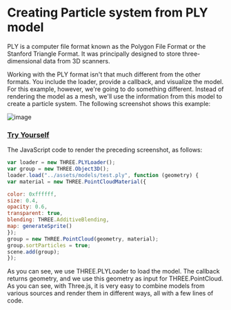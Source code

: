 # Creating Particle system from PLY model
PLY is a computer file format known as the Polygon File Format or the Stanford Triangle Format. It was principally designed to store three-dimensional data from 3D scanners.

Working with the PLY format isn't that much different from the other formats. You include the loader, provide a callback,
and visualize the model. For this example, however, we're going to do something different. Instead of rendering the 
model as a mesh, we'll use the information from this model to create a particle system. The following screenshot shows this example:

![image](https://user-images.githubusercontent.com/73778173/139693299-aab083c6-ad8e-49f1-9865-d13072ff1b8c.png)

<a href="https://cg2021c.github.io/threejs-presentation-anak-ambis/learning-threejs-master/chapter-08/13-load-PLY.html"><h3>Try Yourself</h3></a>

The JavaScript code to render the preceding screenshot, as follows:
```js
var loader = new THREE.PLYLoader();
var group = new THREE.Object3D();
loader.load("../assets/models/test.ply", function (geometry) {
var material = new THREE.PointCloudMaterial({

color: 0xffffff,
size: 0.4,
opacity: 0.6,
transparent: true,
blending: THREE.AdditiveBlending,
map: generateSprite()
});
group = new THREE.PointCloud(geometry, material);
group.sortParticles = true;
scene.add(group);
});
```
As you can see, we use THREE.PLYLoader to load the model. The callback returns geometry, and we use this geometry as
input for THREE.PointCloud. As you can see, with Three.js, it is very easy to combine models from various sources and render them in
different ways, all with a few lines of code.
